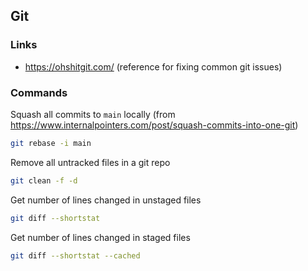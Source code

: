 ## Git

### Links

- https://ohshitgit.com/ (reference for fixing common git issues)

### Commands

Squash all commits to `main` locally (from https://www.internalpointers.com/post/squash-commits-into-one-git)

```bash
git rebase -i main
```

Remove all untracked files in a git repo

```bash
git clean -f -d
```

Get number of lines changed in unstaged files

```bash
git diff --shortstat
```

Get number of lines changed in staged files

```bash
git diff --shortstat --cached
```
